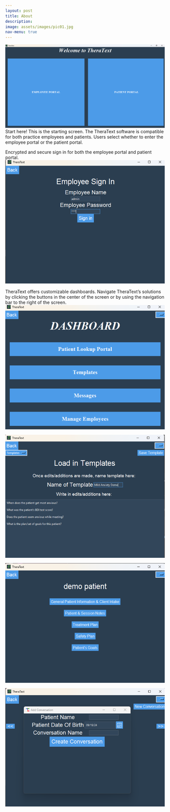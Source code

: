 ```yaml
---
layout: post
title: About
description: 
image: assets/images/pic01.jpg
nav-menu: true
---
```


![Opening Image](assets/images/demo1.png) Start here! This is the starting screen. The TheraText software is compatible for both practice employees and patients. Users select whether to enter the employee portal or the patient portal.

Encrypted and secure sign in for both the employee portal and patient portal. ![Opening Image](assets/images/demo2.png)

TheraText offers customizable dashboards. Navigate TheraText’s solutions by clicking the buttons in the center of the screen or by using the navigation bar to the right of the screen. ![Opening Image](assets/images/demo3.png)

![Opening Image](assets/images/demo4.png)

![Opening Image](assets/images/demo5.png)

![Opening Image](assets/images/demo6.png)
